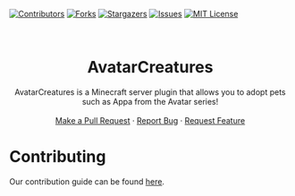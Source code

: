 [![Contributors][contributors-shield]][contributors-url]
[![Forks][forks-shield]][forks-url]
[![Stargazers][stars-shield]][stars-url]
[![Issues][issues-shield]][issues-url]
[![MIT License][license-shield]][license-url]

<br />
<div align="center">

  <h1 align="center">AvatarCreatures</h3>

  <p align="center">
    AvatarCreatures is a Minecraft server plugin that allows you to adopt pets such as Appa from the Avatar series!
    <br />
    <br />
    <a href="https://github.com/relavis/AvatarCreatures/pulls">Make a Pull Request</a>
    ·
    <a href="https://github.com/relavis/AvatarCreatures/issues">Report Bug</a>
    ·
    <a href="https://github.com/relavis/AvatarCreatures/issues">Request Feature</a>
  </p>
</div>

# Contributing
Our contribution guide can be found [here](https://github.com/relavis/AvatarCreatures/blob/master/CONTRIBUTING.md).

<!-- MARKDOWN LINKS & IMAGES -->
<!-- https://www.markdownguide.org/basic-syntax/#reference-style-links -->
[contributors-shield]: https://img.shields.io/github/contributors/relavis/AvatarCreatures.svg?style=for-the-badge
[contributors-url]: https://github.com/relavis/AvatarCreatures/graphs/contributors
[forks-shield]: https://img.shields.io/github/forks/relavis/AvatarCreatures.svg?style=for-the-badge
[forks-url]: https://github.com/relavis/AvatarCreatures/network/members
[stars-shield]: https://img.shields.io/github/stars/relavis/AvatarCreatures.svg?style=for-the-badge
[stars-url]: https://github.com/relavis/AvatarCreatures/stargazers
[issues-shield]: https://img.shields.io/github/issues/relavis/AvatarCreatures.svg?style=for-the-badge
[issues-url]: https://github.com/relavis/AvatarCreatures/issues
[license-shield]: https://img.shields.io/github/license/relavis/AvatarCreatures.svg?style=for-the-badge
[license-url]: https://github.com/relavis/AvatarCreatures/blob/master/LICENSE.md
[Next.js]: https://img.shields.io/badge/next.js-000000?style=for-the-badge&logo=nextdotjs&logoColor=white
[Next-url]: https://nextjs.org/
[React.js]: https://img.shields.io/badge/React-20232A?style=for-the-badge&logo=react&logoColor=61DAFB
[React-url]: https://reactjs.org/
[Vue.js]: https://img.shields.io/badge/Vue.js-35495E?style=for-the-badge&logo=vuedotjs&logoColor=4FC08D
[Vue-url]: https://vuejs.org/
[Angular.io]: https://img.shields.io/badge/Angular-DD0031?style=for-the-badge&logo=angular&logoColor=white
[Angular-url]: https://angular.io/
[Svelte.dev]: https://img.shields.io/badge/Svelte-4A4A55?style=for-the-badge&logo=svelte&logoColor=FF3E00
[Svelte-url]: https://svelte.dev/
[Laravel.com]: https://img.shields.io/badge/Laravel-FF2D20?style=for-the-badge&logo=laravel&logoColor=white
[Laravel-url]: https://laravel.com
[Bootstrap.com]: https://img.shields.io/badge/Bootstrap-563D7C?style=for-the-badge&logo=bootstrap&logoColor=white
[Bootstrap-url]: https://getbootstrap.com
[JQuery.com]: https://img.shields.io/badge/jQuery-0769AD?style=for-the-badge&logo=jquery&logoColor=white
[JQuery-url]: https://jquery.com 
